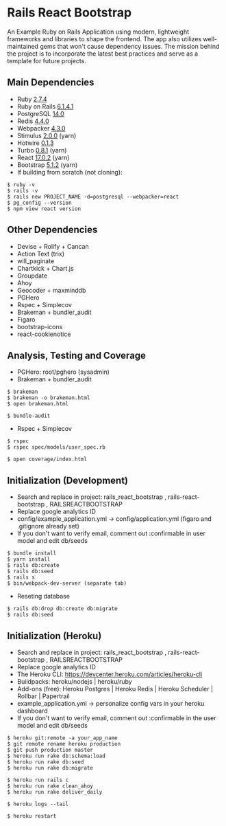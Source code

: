 # Rails React Bootstrap

An Example Ruby on Rails Application using modern, lightweight frameworks and libraries to shape the frontend. The app also utilizes well-maintained gems that won't cause dependency issues. The mission behind the project is to incorporate the latest best practices and serve as a template for future projects.

## Main Dependencies

* Ruby [2.7.4](https://www.ruby-lang.org/en/downloads/releases/)
* Ruby on Rails [6.1.4.1](https://rubygems.org/gems/rails/versions)
* PostgreSQL [14.0](https://www.postgresql.org/support/versioning/)
* Redis [4.4.0](https://rubygems.org/gems/redis/versions)
* Webpacker [4.3.0](https://rubygems.org/gems/webpacker/versions)
* Stimulus [2.0.0](https://github.com/hotwired/stimulus/releases) (yarn)
* Hotwire [0.1.3](https://rubygems.org/gems/hotwire-rails/versions)
* Turbo [0.8.1](https://rubygems.org/gems/turbo-rails/versions) (yarn)
* React [17.0.2](https://reactjs.org/versions/) (yarn)
* Bootstrap [5.1.2](https://getbootstrap.com/docs/versions/) (yarn)
* If building from scratch (not cloning):
```
$ ruby -v
$ rails -v
$ rails new PROJECT_NAME -d=postgresql --webpacker=react
$ pg_config --version
$ npm view react version
```


## Other Dependencies

* Devise + Rolify + Cancan
* Action Text (trix)
* will_paginate
* Chartkick + Chart.js
* Groupdate
* Ahoy
* Geocoder + maxminddb
* PGHero
* Rspec + Simplecov
* Brakeman + bundler_audit
* Figaro
* bootstrap-icons
* react-cookienotice

## Analysis, Testing and Coverage

* PGHero: root/pghero (sysadmin)
* Brakeman + bundler_audit
```
$ brakeman
$ brakeman -o brakeman.html
$ open brakeman.html

$ bundle-audit
```
* Rspec + Simplecov
```
$ rspec
$ rspec spec/models/user_spec.rb

$ open coverage/index.html
```


## Initialization (Development)

* Search and replace in project:  rails_react_bootstrap , rails-react-bootstrap , RAILSREACTBOOTSTRAP
* Replace google analytics ID
* config/example_application.yml -> config/application.yml (figaro and .gitignore already set)
* If you don't want to verify email, comment out :confirmable in user model and edit db/seeds
```
$ bundle install
$ yarn install
$ rails db:create
$ rails db:seed
$ rails s
$ bin/webpack-dev-server (separate tab)
```
* Reseting database
```
$ rails db:drop db:create db:migrate
$ rails db:seed
```

## Initialization (Heroku)

* Search and replace in project: rails_react_bootstrap , rails-react-bootstrap , RAILSREACTBOOTSTRAP
* Replace google analytics ID
* The Heroku CLI: https://devcenter.heroku.com/articles/heroku-cli
* Buildpacks: heroku/nodejs | heroku/ruby
* Add-ons (free): Heroku Postgres | Heroku Redis | Heroku Scheduler | Rollbar | Papertrail
* example_application.yml -> personalize config vars in your heroku dashboard
* If you don't want to verify email, comment out :confirmable in the user model and edit db/seeds
```
$ heroku git:remote -a your_app_name
$ git remote rename heroku production
$ git push production master
$ heroku run rake db:schema:load
$ heroku run rake db:seed
$ heroku run rake db:migrate

$ heroku run rails c
$ heroku run rake clean_ahoy
$ heroku run rake deliver_daily

$ heroku logs --tail

$ heroku restart
```
